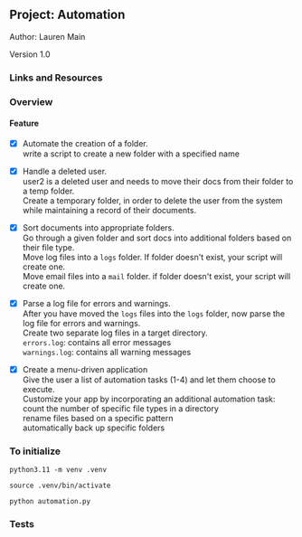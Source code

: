 ## Project: Automation

Author: Lauren Main

Version 1.0

### Links and Resources

### Overview

#### Feature

- [x] Automate the creation of a folder. <br>
    write a script to create a new folder with a specified name


- [x] Handle a deleted user. <br>
    user2 is a deleted user and needs to move their docs from their folder to a temp folder. <br>
    Create a temporary folder, in order to delete the user from the system while maintaining a record of their documents. <br>

- [x] Sort documents into appropriate folders.<br> 
    Go through a given folder and sort docs into additional folders based on their file type.<br>
    Move log files into a `logs` folder. If folder doesn't exist, your script will create one.<br>
    Move email files into a `mail` folder. if folder doesn't exist, your script will create one.<br>

- [x] Parse a log file for errors and warnings.<br>
    After you have moved the `logs` files into the `logs` folder, now parse the log file for errors and warnings.<br>
    Create two separate log files in a target directory.<br>
    `errors.log`: contains all error messages<br>
    `warnings.log`: contains all warning messages<br>

- [x] Create a menu-driven application<br>
    Give the user a list of automation tasks (1-4) and let them choose to execute. <br>
    Customize your app by incorporating an additional automation task: <br>
        count the number of specific file types in a directory <br>
        rename files based on a specific pattern    <br>
        automatically back up specific folders <br>

### To initialize

`python3.11 -m venv .venv`

`source .venv/bin/activate`

`python automation.py`


### Tests
